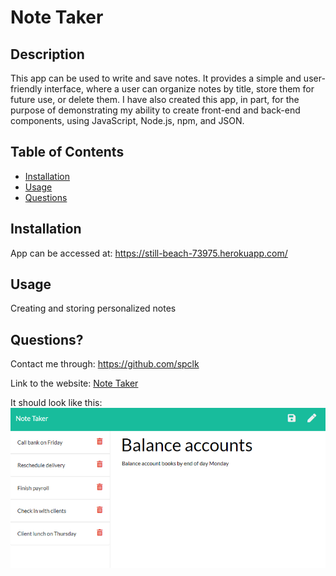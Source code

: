 # Note Taker
  ## Description
  This app can be used to write and save notes. It provides a simple and user-friendly interface, where a user can organize notes by title, store them for future use, or delete them. I have also created this app, in part, for the purpose of demonstrating my ability to create front-end and back-end components, using JavaScript, Node.js, npm, and JSON. 
## Table of Contents 
  * [Installation](#installation)
  * [Usage](#usage)
  * [Questions](#questions)
  ## Installation 
  App can be accessed at: https://still-beach-73975.herokuapp.com/
  ## Usage 
  Creating and storing personalized notes
  ## Questions? 
  Contact me through: https://github.com/spclk

  Link to the website: [Note Taker](https://still-beach-73975.herokuapp.com/)

  It should look like this: ![screenshot](Assets/Note-Taker.png)